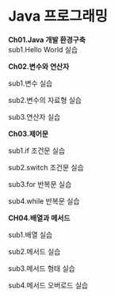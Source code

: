 # Java 프로그래밍

**Ch01.Java 개발 환경구축**  
sub1.Hello World 실습

**Ch02.변수와 연산자**  

sub1.변수 실습

sub2.변수의 자료형 실습

sub3.연산자 실습

**Ch03.제어문**

sub1.if 조건문 실습

sub2.switch 조건문 실습

sub3.for 반복문 실습

sub4.while 반복문 실습

**CH04.배열과 메서드**

sub1.배열 실습

sub2.메서드 실습

sub3.메서드 형태 실습

sub4.메서드 오버로드 실습
